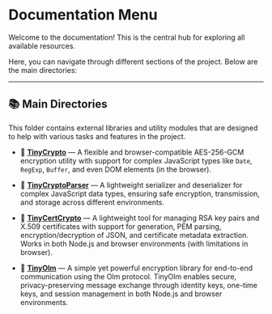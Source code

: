 # Documentation Menu

Welcome to the documentation! This is the central hub for exploring all available resources.

Here, you can navigate through different sections of the project. Below are the main directories:

---

## 📚 Main Directories

This folder contains external libraries and utility modules that are designed to help with various tasks and features in the project.

- 🔐 **[TinyCrypto](./TinyCrypto.md)** — A flexible and browser-compatible AES-256-GCM encryption utility with support for complex JavaScript types like `Date`, `RegExp`, `Buffer`, and even DOM elements (in the browser).

- 📜 **[TinyCryptoParser](./TinyCryptoParser.md)** — A lightweight serializer and deserializer for complex JavaScript data types, ensuring safe encryption, transmission, and storage across different environments.

- 📄 **[TinyCertCrypto](./TinyCertCrypto.md)** — A lightweight tool for managing RSA key pairs and X.509 certificates with support for generation, PEM parsing, encryption/decryption of JSON, and certificate metadata extraction. Works in both Node.js and browser environments (with limitations in browser).

- 📄 **[TinyOlm](./TinyOlm)** — A simple yet powerful encryption library for end-to-end communication using the Olm protocol. TinyOlm enables secure, privacy-preserving message exchange through identity keys, one-time keys, and session management in both Node.js and browser environments.